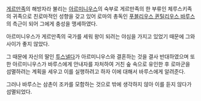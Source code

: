 [게르만족](%EA%B2%8C%EB%A5%B4%EB%A7%8C%EC%A1%B1.md)의 해방자라 불리는
[아르미니우스](%EC%95%84%EB%A5%B4%EB%AF%B8%EB%8B%88%EC%9A%B0%EC%8A%A4.md)의 숙부로
게르만족의 한 부류인 체루스키족의 귀족으로 친로마적인 성향을 갖고 있어 로마의 총독인 [푸블리우스 퀸틸리우스 바루스](%ED%91%B8%EB%B8%94%EB%A6%AC%EC%9A%B0%EC%8A%A4%20%ED%80%B8%ED%8B%B8%EB%A6%AC%EC%9A%B0%EC%8A%A4%20%EB%B0%94%EB%A3%A8%EC%8A%A4.md)의 측근이 되어 그에게 충성을 맹세하였다.

아르미니우스가 게르만족의 국가를 세워 왕이 되려는 야심을 가지고 있었기 때문에 그와 사이가 좋지 않았다.

그 때문에 자신의 딸인 [투스넬다](%ED%88%AC%EC%8A%A4%EB%84%AC%EB%8B%A4.md)가 아르미니우스와 결혼하는
것을 결사 반대하였으며 또한 아르미니우스가 바루스에게 안내자를 자처하여 거친 숲 속으로 유인한 후 로마군을 섬멸하려는 계획을 세우고 이를
실행하려고 하자 이에 대해서 바루스에게 알려준다.

그러나 바루스는 삼촌이 조카를 모함하는 것으로 밖에 생각하지 않아 이를 듣지 않다가 섬멸되었다.

